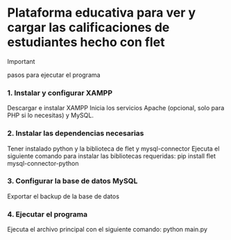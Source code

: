 # Plataforma educativa para ver y cargar las calificaciones de estudiantes hecho con flet

> [!IMPORTANT]
> pasos para ejecutar el programa
### 1. Instalar y configurar XAMPP
Descargar e instalar XAMPP
Inicia los servicios Apache (opcional, solo para PHP si lo necesitas) y MySQL.
   
### 2. Instalar las dependencias necesarias
Tener instalado python y la biblioteca de flet y mysql-connector
Ejecuta el siguiente comando para instalar las bibliotecas requeridas:
pip install flet mysql-connector-python

### 3. Configurar la base de datos MySQL
Exportar el backup de la base de datos

### 4. Ejecutar el programa
Ejecuta el archivo principal con el siguiente comando:
python main.py
